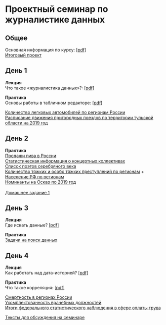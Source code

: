 # Проектный семинар по журналистике данных

## Общее
Основная информация по курсу: [[pdf]](/lections/guide.pdf)<br>
[Итоговый проект](/homeworks/project.md)


## День 1
**Лекция**<br>
Что такое «журналистика данных»?: [[pdf]](/lections/lection1.pdf)<br>

**Практика**<br>
Основы работы в табличном редакторе: [[pdf]](/lections/seminar1.pdf)<br>

[Количество легковых автомобилей по регионам России](/data/cars.csv)<br>
[Расписание движения пригородных поездов по территории тульской области на 2019 год](/data/trains_tula.csv)<br>

## День 2
**Практика**<br>
[Продажи пива в России](https://fedstat.ru/indicator/57960)<br>
[Статистическая информация о концертных коллективах](https://opendata.mkrf.ru/opendata/7705851331-stat_concert_band)<br>
[Список поэтов серебряного века](https://ru.wikipedia.org/wiki/%D0%A0%D1%83%D1%81%D1%81%D0%BA%D0%B8%D0%B5_%D0%BF%D0%BE%D1%8D%D1%82%D1%8B_%D0%A1%D0%B5%D1%80%D0%B5%D0%B1%D1%80%D1%8F%D0%BD%D0%BE%D0%B3%D0%BE_%D0%B2%D0%B5%D0%BA%D0%B0)<br>
[Количество тяжких и особо тяжких преступлений по регионам](https://fedstat.ru/indicator/36223) + [Население РФ по регионам](https://showdata.gks.ru/report/278928) <br>
[Номинанты на Оскар по 2019 год](/data/oscar_nominations_data.csv)<br>
<br>
[Домашнее задание 1](/homeworks/hw1.md)

## День 3
**Лекция**<br>
Где искать данные? [[pdf]](/lections/lection2.pdf)<br>

**Практика**<br>
[Задачи на поиск данных](https://docs.google.com/document/d/1O7yTBui6XVFsEsq04p_SatrB_c0rjT-9T5bYUz0OZJE/edit?usp=sharing)<br>

## День 4
**Лекция**<br>
Как работать над дата-историей? [[pdf]](/lections/lection3.pdf)<br>

**Практика**<br>
Что такое корреляция: [[pdf]](/lections/seminar2.pdf)<br>

[Смертность в регионах России](https://fedstat.ru/indicator/43516)<br>
[Укомплектованность врачебных должностей](https://www.fedstat.ru/indicator/59510)<br>
[Итоги федерального статистического наблюдения в сфере оплаты труда](https://rosstat.gov.ru/storage/mediabank/itog-monitor04-19.html)<br>

[Тексты для обсуждения на семинаре](https://docs.google.com/document/d/1HNyVhjm9bYZVkOfeA-gYfaQqwFEDvfNoMpYGsX2m5mg/edit?usp=sharing)